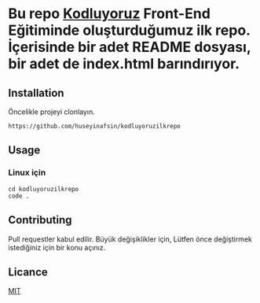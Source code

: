 # Bu repo [Kodluyoruz](https://www.kodluyoruz.org/) Front-End Eğitiminde oluşturduğumuz ilk repo. İçerisinde bir adet README dosyası, bir adet de index.html barındırıyor.

## Installation
Öncelikle projeyi clonlayın.

```
https://github.com/huseyinafsin/kodluyoruzilkrepo
```
## Usage

### Linux için
```
cd kodluyoruzilkrepo
code .
```

## Contributing

Pull requestler kabul edilir. Büyük değişiklikler için, Lütfen önce değiştirmek istediğiniz için bir konu açınız.

## Licance
[MIT](https://opensource.org/licenses/MIT)